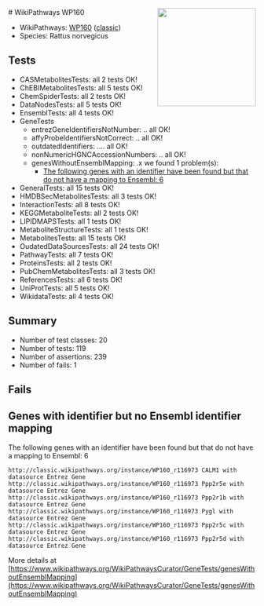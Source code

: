 <img style="float: right; width: 200px" src="https://upload.wikimedia.org/wikipedia/commons/thumb/8/83/Wplogo_with_text_500.png/640px-Wplogo_with_text_500.png" />
# WikiPathways WP160

* WikiPathways: [WP160](https://wikipathways.org/pathways/WP160) ([classic](https://classic.wikipathways.org/instance/WP160))
* Species: Rattus norvegicus
## Tests
* CASMetabolitesTests: all 2 tests OK!
* ChEBIMetabolitesTests: all 5 tests OK!
* ChemSpiderTests: all 2 tests OK!
* DataNodesTests: all 5 tests OK!
* EnsemblTests: all 4 tests OK!
* GeneTests
    * entrezGeneIdentifiersNotNumber: .. all OK!
    * affyProbeIdentifiersNotCorrect: .. all OK!
    * outdatedIdentifiers: .... all OK!
    * nonNumericHGNCAccessionNumbers: .. all OK!
    * genesWithoutEnsemblMapping: .x we found 1 problem(s):
        * [The following genes with an identifier have been found but that do not have a mapping to Ensembl: 6](#40286d88)
* GeneralTests: all 15 tests OK!
* HMDBSecMetabolitesTests: all 3 tests OK!
* InteractionTests: all 8 tests OK!
* KEGGMetaboliteTests: all 2 tests OK!
* LIPIDMAPSTests: all 1 tests OK!
* MetaboliteStructureTests: all 1 tests OK!
* MetabolitesTests: all 15 tests OK!
* OudatedDataSourcesTests: all 24 tests OK!
* PathwayTests: all 7 tests OK!
* ProteinsTests: all 2 tests OK!
* PubChemMetabolitesTests: all 3 tests OK!
* ReferencesTests: all 6 tests OK!
* UniProtTests: all 5 tests OK!
* WikidataTests: all 4 tests OK!


## Summary

* Number of test classes: 20
* Number of tests: 119
* Number of assertions: 239
* Number of fails: 1

## Fails

<a name="40286d88" />

## Genes with identifier but no Ensembl identifier mapping

The following genes with an identifier have been found but that do not have a mapping to Ensembl: 6
```
http://classic.wikipathways.org/instance/WP160_r116973 CALM1 with datasource Entrez Gene
http://classic.wikipathways.org/instance/WP160_r116973 Ppp2r5e with datasource Entrez Gene
http://classic.wikipathways.org/instance/WP160_r116973 Ppp2r1b with datasource Entrez Gene
http://classic.wikipathways.org/instance/WP160_r116973 Pygl with datasource Entrez Gene
http://classic.wikipathways.org/instance/WP160_r116973 Ppp2r5c with datasource Entrez Gene
http://classic.wikipathways.org/instance/WP160_r116973 Ppp2r5d with datasource Entrez Gene
```

More details at [https://www.wikipathways.org/WikiPathwaysCurator/GeneTests/genesWithoutEnsemblMapping](https://www.wikipathways.org/WikiPathwaysCurator/GeneTests/genesWithoutEnsemblMapping)

